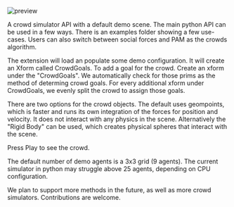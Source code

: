 
![preview](https://user-images.githubusercontent.com/11399119/226725400-fa9054e3-a13f-4a9f-8294-d08cbee51519.PNG)

A crowd simulator API with a default demo scene. The main python API can be used in a few ways. There is an examples folder showing a few use-cases. Users can also switch between social forces and PAM as the crowds algorithm. 

The extension will load an populate some demo configuration. It will create an Xform called CrowdGoals.  To add a goal for the crowd. Create an xform under the "CrowdGoals". We automatically check for those prims as the method of determing crowd goals.  For every additional xform under CrowdGoals, we evenly split the crowd to assign those goals. 

There are two options for the crowd objects. The default uses geompoints, which is faster and runs its own integration of the forces for position and velocity. It does not interact with any physics in the scene.  Alternatively the "Rigid Body" can be used, which creates physical spheres that interact with the scene.  

Press Play to see the crowd. 

The default number of demo agents is a 3x3 grid (9 agents). The current simulator in python may struggle above 25 agents, depending on CPU configuration. 

We plan to support more methods in the future, as well as more crowd simulators.  Contributions are welcome.
